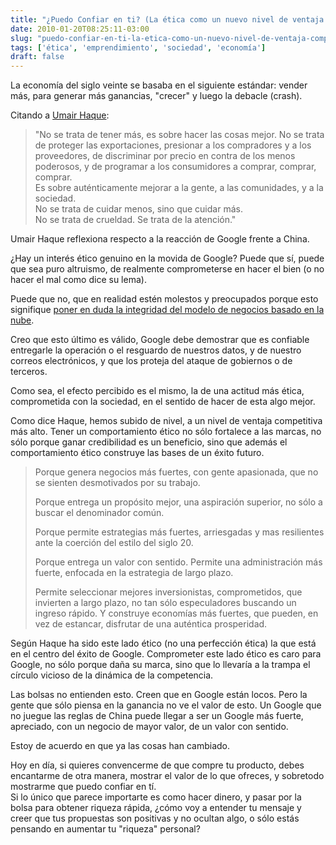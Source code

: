 ```yaml
---
title: "¿Puedo Confiar en ti? (La ética como un nuevo nivel de ventaja competitiva)"
date: 2010-01-20T08:25:11-03:00
slug: "puedo-confiar-en-ti-la-etica-como-un-nuevo-nivel-de-ventaja-competitiva"
tags: ['ética', 'emprendimiento', 'sociedad', 'economía']
draft: false
---
```

 
La economía del siglo veinte se basaba en el siguiente estándar: vender
más, para generar más ganancias, "crecer" y luego la debacle (crash).

Citando a [Umair Haque](http://blogs.hbr.org/haque/2010/01/google_china_and_the_new_high.html):

> "No se trata de tener más, es sobre hacer las cosas mejor. No se
> trata de proteger las exportaciones, presionar a los compradores y a
> los proveedores, de discriminar por precio en contra de los menos
> poderosos, y de programar a los consumidores a comprar, comprar,
> comprar.\
> Es sobre auténticamente mejorar a la gente, a las comunidades, y a la
> sociedad.\
> No se trata de cuidar menos, sino que cuidar más.\
> No se trata de crueldad. Se trata de la atención."

Umair Haque reflexiona respecto a la reacción de Google frente a China.

¿Hay un interés ético genuino en la movida de Google? Puede que sí,
puede que sea puro altruismo, de realmente comprometerse en hacer el
bien (o no hacer el mal como dice su lema).

Puede que no, que en realidad estén molestos y preocupados porque esto
signifique [poner en duda la integridad del modelo de negocios basado en
la nube](http://www.roughtype.com/archives/2010/01/google_and_the_1.php).

Creo que esto último es válido, Google debe demostrar que es confiable
entregarle la operación o el resguardo de nuestros datos, y de nuestro
correos electrónicos, y que los proteja del ataque de gobiernos o de
terceros.

Como sea, el efecto percibido es el mismo, la de una actitud más ética,
comprometida con la sociedad, en el sentido de hacer de esta algo mejor.

Como dice Haque, hemos subido de nivel, a un nivel de ventaja
competitiva más alto. Tener un comportamiento ético no sólo fortalece a
las marcas, no sólo porque ganar credibilidad es un beneficio, sino que
además el comportamiento ético construye las bases de un éxito futuro.

> Porque genera negocios más fuertes, con gente apasionada, que no se
> sienten desmotivados por su trabajo.
>
> Porque entrega un propósito mejor, una aspiración superior, no sólo a
> buscar el denominador común.
>
> Porque permite estrategias más fuertes, arriesgadas y mas resilientes
> ante la coerción del estilo del siglo 20.
>
> Porque entrega un valor con sentido. Permite una administración más
> fuerte, enfocada en la estrategia de largo plazo.
>
> Permite seleccionar mejores inversionistas, comprometidos, que
> invierten a largo plazo, no tan sólo especuladores buscando un ingreso
> rápido. Y construye economías más fuertes, que pueden, en vez de
> estancar, disfrutar de una auténtica prosperidad.

Según Haque ha sido este lado ético (no una perfección ética) la que
está en el centro del éxito de Google. Comprometer este lado ético es
caro para Google, no sólo porque daña su marca, sino que lo llevaría a
la trampa el círculo vicioso de la dinámica de la competencia.

Las bolsas no entienden esto. Creen que en Google están locos. Pero la
gente que sólo piensa en la ganancia no ve el valor de esto. Un Google
que no juegue las reglas de China puede llegar a ser un Google más
fuerte, apreciado, con un negocio de mayor valor, de un valor con
sentido.

Estoy de acuerdo en que ya las cosas han cambiado.

Hoy en día, si quieres convencerme de que compre tu producto, debes
encantarme de otra manera, mostrar el valor de lo que ofreces, y
sobretodo mostrarme que puedo confiar en tí.\
Si lo único que parece importarte es como hacer dinero, y pasar por la
bolsa para obtener riqueza rápida, ¿cómo voy a entender tu mensaje y
creer que tus propuestas son positivas y no ocultan algo, o sólo estás
pensando en aumentar tu "riqueza" personal?
